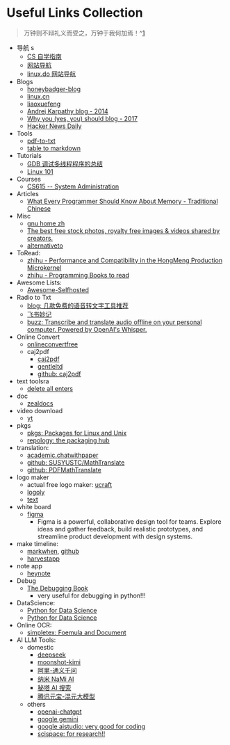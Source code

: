 # Useful Links Collection

> 万钟则不辩礼义而受之，万钟于我何加焉！^[1]

[1]: https://www.gushiwen.cn/mingju/juv_ed7aff127669.aspx

- 导航 s
  - [CS 自学指南](https://csdiy.wiki/)
  - [网站导航](https://123.topstip.com/)
  - [linux.do 网站导航](https://linux.do/)
- Blogs
  - [honeybadger-blog](https://www.honeybadger.io/blog/)
  - [linux.cn](https://linux.cn/)
  - [liaoxuefeng](https://liaoxuefeng.com/)
  - [Andrej Karpathy blog - 2014](https://karpathy.github.io/)
  - [Why you (yes, you) should blog - 2017](https://medium.com/@racheltho/why-you-yes-you-should-blog-7d2544ac1045)
  - [Hacker News Daily](https://www.daemonology.net/hn-daily/)
- Tools
  - [pdf-to-txt](https://www.freeconvert.com/pdf-to-txt)
  - [table to markdown](https://tabletomarkdown.com/)
- Tutorials
  - [GDB 调试多线程程序的总结](https://www.cnblogs.com/WindSun/p/12785322.html)
  - [Linux 101](https://101.lug.ustc.edu.cn/)
- Courses
  - [CS615 -- System Administration](https://stevens.netmeister.org/615/)
- Articles
  - [What Every Programmer Should Know About Memory - Traditional Chinese](https://sysprog21.github.io/cpumemory-zhtw/)
- Misc
  - [gnu home zh](https://www.gnu.org/home.zh-cn.html)
  - [The best free stock photos, royalty free images &amp; videos shared by creators.](https://www.pexels.com/)
  - [alternativeto](https://alternativeto.net/)
- ToRead:
  - [zhihu - Performance and Compatibility in the HongMeng Production Microkernel](https://zhuanlan.zhihu.com/p/711433679)
  - [zhihu - Programming Books to read](https://www.zhihu.com/question/50408698/answer/2997610936)
- Awesome Lists:
  - [Awesome-Selfhosted](https://awesome-selfhosted.net/#)
- Radio to Txt
  - [blog: 几款免费的语音转文字工具推荐](https://www.bilibili.com/opus/748040117536423974)
  - [飞书妙记](https://www.feishu.cn/product/minutes)
  - [buzz: Transcribe and translate audio offline on your personal computer. Powered by OpenAI's Whisper.](https://github.com/chidiwilliams/buzz)
- Online Convert
  - [onlineconvertfree](https://onlineconvertfree.com/)
  - caj2pdf
    - [caj2pdf](https://caj2pdf.cn/)
    - [gentleltd](https://caj.gentleltd.cn/en)
    - [github: caj2pdf](https://github.com/caj2pdf/caj2pdf)
- text toolsra
  - [delete all enters](https://uutool.cn/nl-trim-all/)
- doc
  - [zealdocs](https://zealdocs.org/)
- video download
  - [yt](https://yt5s.biz/enxj101/)
- pkgs
  - [pkgs: Packages for Linux and Unix](https://pkgs.org/)
  - [repology: the packaging hub](https://repology.org/)
- translation:
  - [academic.chatwithpaper](https://academic.chatwithpaper.org/)
  - [github: SUSYUSTC/MathTranslate](https://github.com/SUSYUSTC/MathTranslate)
  - [github: PDFMathTranslate](https://github.com/Byaidu/PDFMathTranslate)
- logo maker
  - actual free logo maker: [ucraft](https://www.ucraft.com/ai-logo-generator/app)
  - [logoly](https://www.logoly.pro/)
  - [text](https://logom8.com/)
- white board
  - [figma](https://www.figma.com/design/)
    - Figma is a powerful, collaborative design tool for teams. Explore ideas and gather feedback, build realistic prototypes, and streamline product development with design systems.
- make timeline:
  - [markwhen](https://markwhen.com/), [github](https://github.com/mark-when/markwhen)
  - [harvestapp](https://abc302.harvestapp.com/time)
- note app
  - [heynote](https://heynote.com/)
- Debug
  - [The Debugging Book](https://www.debuggingbook.org/)
    - very useful for debugging in python!!!
- DataScience:
  - [Python for Data Science](https://byuidatascience.github.io/python4ds/)
  - [Python for Data Science](https://aeturrell.github.io/python4DS/welcome.html)
- Online OCR:
  - [simpletex: Foemula and Document](https://simpletex.net/)
- AI LLM Tools:
  - domestic
    - [deepseek](https://chat.deepseek.com/)
    - [moonshot-kimi](https://kimi.moonshot.cn/)
    - [阿里-通义千问](https://tongyi.aliyun.com/)
    - [纳米 NaMi AI](https://www.n.cn/)
    - [秘塔 AI 搜索](https://metaso.cn/)
    - [腾讯元宝-混元大模型](https://yuanbao.tencent.com/)
  - others
    - [openai-chatgpt](https://chatgpt.com/)
    - [google gemini](https://gemini.google.com/app)
    - [google aistudio: very good for coding](https://aistudio.google.com/)
    - [scispace: for research!!](https://scispace.com/)
